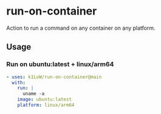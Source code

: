 # run-on-container

Action to run a command on any container on any platform.

## Usage

### Run on ubuntu:latest + linux/arm64

``` yaml
- uses: k1LoW/run-on-container@main
  with:
    run: |
      uname -a
    image: ubuntu:latest
    platform: linux/arm64
```

